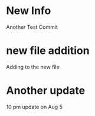 # New Info
Another Test Commit

# new file addition
Adding to the new file

# Another update
10 pm update on Aug 5